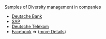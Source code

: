 Samples of Diversity management in companies

* [Deutsche Bank](https://www.db.com/cr/en/our-people/diversity--management.htm)
* [SAP](https://www.sap.com/corporate/de/company/diversity.html)
* [Deutsche Telekom](https://www.telekom.com/de/konzern/mitarbeiter/content/vielfalt-verbindet-335604)
* [Facebook](https://newsroom.fb.com/news/2017/08/facebook-diversity-update-building-a-more-diverse-inclusive-workforce/) =>  ([more Details](https://fbnewsroomus.files.wordpress.com/2017/08/fb_diversity_2017_final.pdf))
